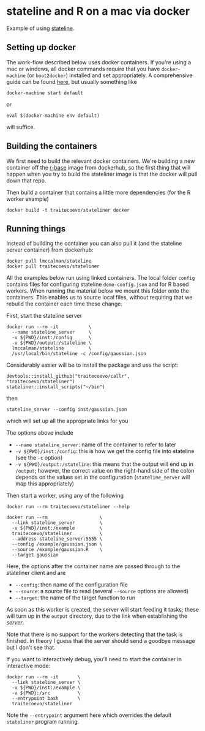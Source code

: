 # stateline and R on a mac via docker

Example of using [stateline](https://github.com/NICTA/stateline).

## Setting up docker

The work-flow described below uses docker containers. If you're using a mac or windows, all docker commands require that you have `docker-machine` (or `boot2docker`) installed and set appropriately.  A comprehensive guide can be found [here](http://docs.docker.com/mac/started/), but usually something like

```
docker-machine start default
```
or
```
eval $(docker-machine env default)
```
will suffice.


## Building the containers

We first need to build the relevant docker containers.  We're building a new container
off the [r-base](https://hub.docker.com/_/r-base/) image from dockerhub, so the first thing that will happen when you try to build the stateliner image is that the docker will pull down that repo.

Then build a container that contains a little more dependencies (for the R worker example)

    docker build -t traitecoevo/stateliner docker

## Running things

Instead of building the container you can also pull it (and the stateline server container) from dockerhub:

    docker pull lmccalman/stateline
    docker pull traitecoevo/stateliner

All the examples below run using linked containers. The local folder `config` contains files for configuring stateline `demo-config.json` and for R based workers. When running the material below we mount this folder onto the containers. This enables us to source local files, without requiring that we rebuild the container each time these change.

First, start the stateline server

    docker run --rm -it           \
      --name stateline_server     \
      -v ${PWD}/inst:/config      \
      -v ${PWD}/output:/stateline \
      lmccalman/stateline         \
      /usr/local/bin/stateline -c /config/gaussian.json

Considerably easier will be to install the package and use the script:

    devtools::install_github("traitecoevo/callr", "traitecoevo/stateliner")
    stateliner::install_scripts("~/bin")

then

    stateline_server --config inst/gaussian.json

which will set up all the appropriate links for you

The options above include

* `--name stateline_server`: name of the container to refer to later
* `-v ${PWD}/inst:/config`: this is how we get the config file into stateline (see the `-c` option)
* `-v ${PWD}/output:/stateline`: this means that the output will end up in `/output`; however, the correct value on the right-hand side of the colon depends on the values set in the configuration (`stateline_server` will map this appropriately)

Then start a worker, using any of the following

    docker run --rm traitecoevo/stateliner --help

    docker run --rm                   \
      --link stateline_server         \
      -v ${PWD}/inst:/example         \
      traitecoevo/stateliner          \
      --address stateline_server:5555 \
      --config /example/gaussian.json \
      --source /example/gaussian.R    \
      --target gaussian

Here, the options after the container name are passed through to the stateliner client and are

* `--config`: then name of the configuration file
* `--source`: a source file to read (several `--source` options are allowed)
* `--target`: the name of the target function to run

As soon as this worker is created, the server will start feeding it tasks; these will turn up in the `output` directory, due to the link when establishing the *server*.

Note that there is no support for the workers detecting that the task is finished.  In theory I guess that the server should send a goodbye message but I don't see that.

If you want to interactively debug, you'll need to start the container in interactive mode:

    docker run --rm -it       \
      --link stateline_server \
      -v ${PWD}/inst:/example \
      -v ${PWD}:/src          \
      --entrypoint bash       \
      traitecoevo/stateliner

Note the `--entrypoint` argument here which overrides the default `stateliner` program running.
